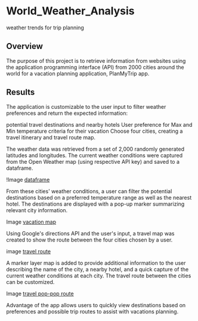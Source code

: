 # World_Weather_Analysis
weather trends for trip planning
## Overview

The purpose of this project is to retrieve information from websites using the application programming interface (API) from 2000 cities around the world for a vacation planning application, PlanMyTrip app.

## Results

 The application is customizable to the user input to filter weather preferences and return the expected information:

 potential travel destinations and nearby hotels
 User preference for Max and Min temperature criteria for their vacation
 Choose four cities, creating a travel itinerary and travel route map.

The weather data was retrieved from a set of 2,000 randomly generated latitudes and longitudes. The current weather conditions were captured from the Open Weather map (using respective API key) and saved to a dataframe.

!Image [dataframe](https://github.com/courtneysims/World_Weather_Analysis/blob/168899119ad6d5e02ca10bd5832aedef2d7d9ece/Vacation_Search/prefered_city_dataframe.PNG)

From these cities' weather conditions, a user can filter the potential destinations based on a preferred temperature range as well as the nearest hotel. The destinations are displayed with a pop-up marker summarizing relevant city information.

Image [vacation map](https://github.com/courtneysims/World_Weather_Analysis/blob/168899119ad6d5e02ca10bd5832aedef2d7d9ece/Vacation_Search/WeatherPy_vacation_map.PNG)


Using Google's directions API and the user's input, a travel map was created to show the route between the four cities chosen by a user. 

image [ travel route](https://github.com/courtneysims/World_Weather_Analysis/blob/168899119ad6d5e02ca10bd5832aedef2d7d9ece/Vacation_Itinerary/WeatherPy_travel_map.PNG)


A marker layer map is added to provide additional information to the user describing the name of the city, a nearby hotel, and a quick capture of the current weather conditions at each city. The travel route between the cities can be customized.

Image [travel pop-pop route](https://github.com/courtneysims/World_Weather_Analysis/blob/168899119ad6d5e02ca10bd5832aedef2d7d9ece/Vacation_Itinerary/WeatherPy_travel_map_markers.png)




Advantage of the app allows users to quickly view destinations based on preferences and possible trip routes to assist with vacations planning. 